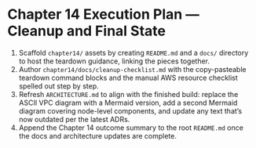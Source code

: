 # Chapter 14 Execution Plan — Cleanup and Final State

1. Scaffold `chapter14/` assets by creating `README.md` and a `docs/` directory to host the teardown guidance, linking the pieces together.
2. Author `chapter14/docs/cleanup-checklist.md` with the copy-pasteable teardown command blocks and the manual AWS resource checklist spelled out step by step.
3. Refresh `ARCHITECTURE.md` to align with the finished build: replace the ASCII VPC diagram with a Mermaid version, add a second Mermaid diagram covering node-level components, and update any text that’s now outdated per the latest ADRs.
4. Append the Chapter 14 outcome summary to the root `README.md` once the docs and architecture updates are complete.
